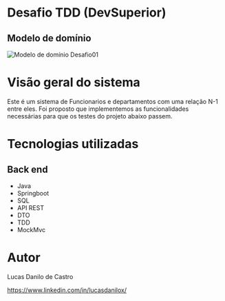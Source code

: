 # Desafio TDD (DevSuperior)

## Modelo de domínio

![Modelo de domínio Desafio01](https://i.postimg.cc/8CbkszVr/TDD.png)

# Visão geral do sistema

Este é um sistema de Funcionarios e departamentos com uma relação N-1 entre eles.
Foi proposto que implementemos as funcionalidades necessárias para que os testes do projeto abaixo passem.


# Tecnologias utilizadas
## Back end

- Java
- Springboot
- SQL
- API REST
- DTO
- TDD
- MockMvc
  
# Autor

Lucas Danilo de Castro

https://www.linkedin.com/in/lucasdanilox/
